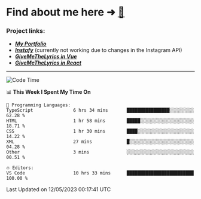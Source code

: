 # Find about me here ➜ [🧑](https://pauabella.dev)

### Project links:
- ***[My Portfolio](https://pauabella.dev)***
- ***[Instafy](https://instafy.me)*** (currently not working due to changes in the Instagram API)
- ***[GiveMeTheLyrics in Vue](https://lyrics.pauabella.dev)***
- ***[GiveMeTheLyrics in React](https://pauabella.dev/GiveMeTheLyrics)***

---
<!--START_SECTION:waka-->
![Code Time](http://img.shields.io/badge/Code%20Time-2%2C149%20hrs%2013%20mins-blue)

📊 **This Week I Spent My Time On** 

```text
💬 Programming Languages: 
TypeScript               6 hrs 34 mins       ████████████████░░░░░░░░░   62.28 % 
HTML                     1 hr 58 mins        █████░░░░░░░░░░░░░░░░░░░░   18.71 % 
CSS                      1 hr 30 mins        ████░░░░░░░░░░░░░░░░░░░░░   14.22 % 
XML                      27 mins             █░░░░░░░░░░░░░░░░░░░░░░░░   04.28 % 
Other                    3 mins              ░░░░░░░░░░░░░░░░░░░░░░░░░   00.51 % 

🔥 Editors: 
VS Code                  10 hrs 33 mins      █████████████████████████   100.00 % 
```


 Last Updated on 12/05/2023 00:17:41 UTC
<!--END_SECTION:waka-->
